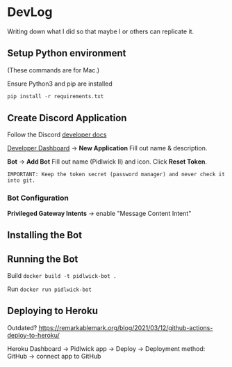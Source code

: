 # DevLog

Writing down what I did so that maybe I or others can replicate it.

## Setup Python environment

(These commands are for Mac.)

Ensure Python3 and pip are installed
```python
pip install -r requirements.txt
```

## Create Discord Application

Follow the Discord [developer docs](https://discord.com/developers/docs/getting-started)

[Developer Dashboard](https://discord.com/developers/applications) -> **New Application**
Fill out name & description.

**Bot** -> **Add Bot**
Fill out name (Pidlwick II) and icon.
Click **Reset Token**.
```
IMPORTANT: Keep the token secret (password manager) and never check it into git. 
```

### Bot Configuration

**Privileged Gateway Intents** -> enable "Message Content Intent"


## Installing the Bot


## Running the Bot

Build `docker build -t pidlwick-bot .`

Run `docker run pidlwick-bot`

## Deploying to Heroku

Outdated? https://remarkablemark.org/blog/2021/03/12/github-actions-deploy-to-heroku/

Heroku Dashboard -> Pidlwick app -> Deploy -> Deployment method: GitHub -> connect app to GitHub
